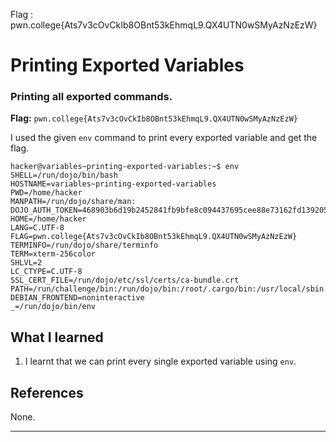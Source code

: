 Flag : pwn.college{Ats7v3cOvCkIb8OBnt53kEhmqL9.QX4UTN0wSMyAzNzEzW}
# Printing Exported Variables

### Printing all exported commands.

**Flag:** `pwn.college{Ats7v3cOvCkIb8OBnt53kEhmqL9.QX4UTN0wSMyAzNzEzW}`

I used the given `env` command to print every exported variable and get the flag.

```
hacker@variables~printing-exported-variables:~$ env
SHELL=/run/dojo/bin/bash
HOSTNAME=variables~printing-exported-variables
PWD=/home/hacker
MANPATH=/run/dojo/share/man:
DOJO_AUTH_TOKEN=468903b6d19b2452841fb9bfe8c094437695cee88e73162fd1392051b0b87177
HOME=/home/hacker
LANG=C.UTF-8
FLAG=pwn.college{Ats7v3cOvCkIb8OBnt53kEhmqL9.QX4UTN0wSMyAzNzEzW}
TERMINFO=/run/dojo/share/terminfo
TERM=xterm-256color
SHLVL=2
LC_CTYPE=C.UTF-8
SSL_CERT_FILE=/run/dojo/etc/ssl/certs/ca-bundle.crt
PATH=/run/challenge/bin:/run/dojo/bin:/root/.cargo/bin:/usr/local/sbin:/usr/local/bin:/usr/sbin:/usr/bin:/sbin:/bin
DEBIAN_FRONTEND=noninteractive
_=/run/dojo/bin/env
```

## What I learned

1. I learnt that we can print every single exported variable using `env`.

## References

None.

---
